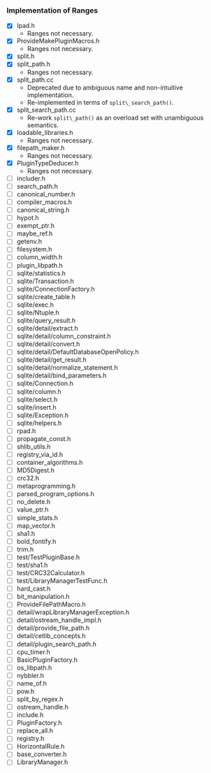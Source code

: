 ### Implementation of Ranges

* [x] lpad.h
    * Ranges not necessary.
* [x] ProvideMakePluginMacros.h
    * Ranges not necessary.
* [x] split.h
* [x] split\_path.h
    * Ranges not necessary.
* [x] split\_path.cc
    * Deprecated due to ambiguous name and non-intuitive implementation.
    * Re-implemented in terms of `split\_search_path()`.
* [x] split\_search\_path.cc
    * Re-work `split\_path()` as an overload set with unambiguous
      semantics.
* [x] loadable\_libraries.h
    * Ranges not necessary.
* [x] filepath\_maker.h
    * Ranges not necessary.
* [x] PluginTypeDeducer.h
    * Ranges not necessary.
* [ ] includer.h
* [ ] search\_path.h
* [ ] canonical\_number.h
* [ ] compiler\_macros.h
* [ ] canonical\_string.h
* [ ] hypot.h
* [ ] exempt\_ptr.h
* [ ] maybe\_ref.h
* [ ] getenv.h
* [ ] filesystem.h
* [ ] column\_width.h
* [ ] plugin\_libpath.h
* [ ] sqlite/statistics.h
* [ ] sqlite/Transaction.h
* [ ] sqlite/ConnectionFactory.h
* [ ] sqlite/create\_table.h
* [ ] sqlite/exec.h
* [ ] sqlite/Ntuple.h
* [ ] sqlite/query\_result.h
* [ ] sqlite/detail/extract.h
* [ ] sqlite/detail/column\_constraint.h
* [ ] sqlite/detail/convert.h
* [ ] sqlite/detail/DefaultDatabaseOpenPolicy.h
* [ ] sqlite/detail/get\_result.h
* [ ] sqlite/detail/normalize\_statement.h
* [ ] sqlite/detail/bind\_parameters.h
* [ ] sqlite/Connection.h
* [ ] sqlite/column.h
* [ ] sqlite/select.h
* [ ] sqlite/insert.h
* [ ] sqlite/Exception.h
* [ ] sqlite/helpers.h
* [ ] rpad.h
* [ ] propagate\_const.h
* [ ] shlib\_utils.h
* [ ] registry\_via\_id.h
* [ ] container\_algorithms.h
* [ ] MD5Digest.h
* [ ] crc32.h
* [ ] metaprogramming.h
* [ ] parsed\_program\_options.h
* [ ] no\_delete.h
* [ ] value\_ptr.h
* [ ] simple\_stats.h
* [ ] map\_vector.h
* [ ] sha1.h
* [ ] bold\_fontify.h
* [ ] trim.h
* [ ] test/TestPluginBase.h
* [ ] test/sha1.h
* [ ] test/CRC32Calculator.h
* [ ] test/LibraryManagerTestFunc.h
* [ ] hard\_cast.h
* [ ] bit\_manipulation.h
* [ ] ProvideFilePathMacro.h
* [ ] detail/wrapLibraryManagerException.h
* [ ] detail/ostream\_handle\_impl.h
* [ ] detail/provide\_file\_path.h
* [ ] detail/cetlib\_concepts.h
* [ ] detail/plugin\_search\_path.h
* [ ] cpu\_timer.h
* [ ] BasicPluginFactory.h
* [ ] os\_libpath.h
* [ ] nybbler.h
* [ ] name\_of.h
* [ ] pow.h
* [ ] split\_by\_regex.h
* [ ] ostream\_handle.h
* [ ] include.h
* [ ] PluginFactory.h
* [ ] replace\_all.h
* [ ] registry.h
* [ ] HorizontalRule.h
* [ ] base\_converter.h
* [ ] LibraryManager.h
